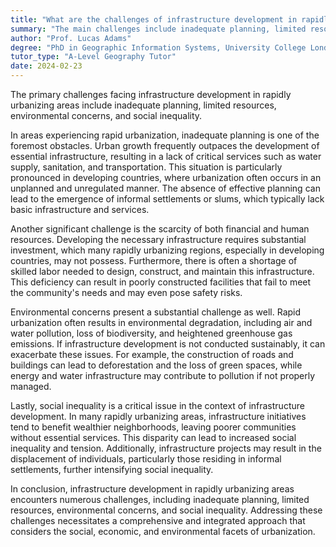 ```yaml
---
title: "What are the challenges of infrastructure development in rapidly urbanising areas?"
summary: "The main challenges include inadequate planning, limited resources, environmental concerns, and social inequality."
author: "Prof. Lucas Adams"
degree: "PhD in Geographic Information Systems, University College London"
tutor_type: "A-Level Geography Tutor"
date: 2024-02-23
---
```


The primary challenges facing infrastructure development in rapidly urbanizing areas include inadequate planning, limited resources, environmental concerns, and social inequality.

In areas experiencing rapid urbanization, inadequate planning is one of the foremost obstacles. Urban growth frequently outpaces the development of essential infrastructure, resulting in a lack of critical services such as water supply, sanitation, and transportation. This situation is particularly pronounced in developing countries, where urbanization often occurs in an unplanned and unregulated manner. The absence of effective planning can lead to the emergence of informal settlements or slums, which typically lack basic infrastructure and services.

Another significant challenge is the scarcity of both financial and human resources. Developing the necessary infrastructure requires substantial investment, which many rapidly urbanizing regions, especially in developing countries, may not possess. Furthermore, there is often a shortage of skilled labor needed to design, construct, and maintain this infrastructure. This deficiency can result in poorly constructed facilities that fail to meet the community's needs and may even pose safety risks.

Environmental concerns present a substantial challenge as well. Rapid urbanization often results in environmental degradation, including air and water pollution, loss of biodiversity, and heightened greenhouse gas emissions. If infrastructure development is not conducted sustainably, it can exacerbate these issues. For example, the construction of roads and buildings can lead to deforestation and the loss of green spaces, while energy and water infrastructure may contribute to pollution if not properly managed.

Lastly, social inequality is a critical issue in the context of infrastructure development. In many rapidly urbanizing areas, infrastructure initiatives tend to benefit wealthier neighborhoods, leaving poorer communities without essential services. This disparity can lead to increased social inequality and tension. Additionally, infrastructure projects may result in the displacement of individuals, particularly those residing in informal settlements, further intensifying social inequality.

In conclusion, infrastructure development in rapidly urbanizing areas encounters numerous challenges, including inadequate planning, limited resources, environmental concerns, and social inequality. Addressing these challenges necessitates a comprehensive and integrated approach that considers the social, economic, and environmental facets of urbanization.
    